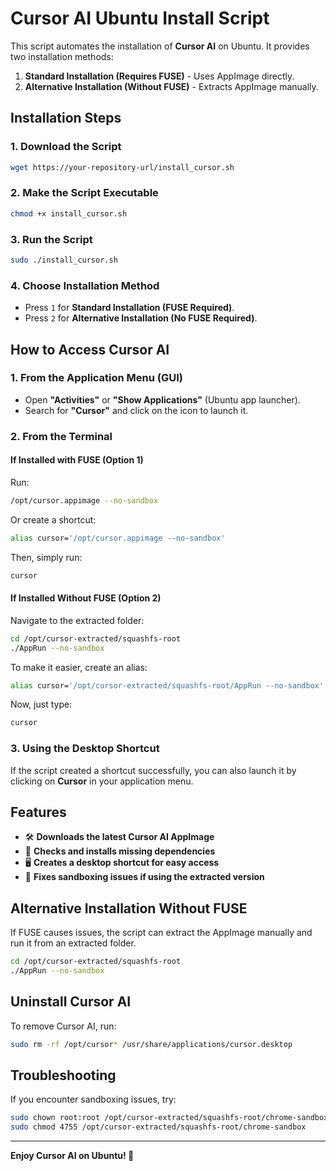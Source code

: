 # Cursor AI Ubuntu Install Script

This script automates the installation of **Cursor AI** on Ubuntu. It provides two installation methods:

1. **Standard Installation (Requires FUSE)** - Uses AppImage directly.
2. **Alternative Installation (Without FUSE)** - Extracts AppImage manually.

## Installation Steps

### 1. Download the Script
```bash
wget https://your-repository-url/install_cursor.sh
```

### 2. Make the Script Executable
```bash
chmod +x install_cursor.sh
```

### 3. Run the Script
```bash
sudo ./install_cursor.sh
```

### 4. Choose Installation Method
- Press `1` for **Standard Installation (FUSE Required)**.
- Press `2` for **Alternative Installation (No FUSE Required)**.

## How to Access Cursor AI

### **1. From the Application Menu (GUI)**
- Open **"Activities"** or **"Show Applications"** (Ubuntu app launcher).
- Search for **"Cursor"** and click on the icon to launch it.

### **2. From the Terminal**
#### **If Installed with FUSE (Option 1)**
Run:
```bash
/opt/cursor.appimage --no-sandbox
```
Or create a shortcut:
```bash
alias cursor='/opt/cursor.appimage --no-sandbox'
```
Then, simply run:
```bash
cursor
```

#### **If Installed Without FUSE (Option 2)**
Navigate to the extracted folder:
```bash
cd /opt/cursor-extracted/squashfs-root
./AppRun --no-sandbox
```
To make it easier, create an alias:
```bash
alias cursor='/opt/cursor-extracted/squashfs-root/AppRun --no-sandbox'
```
Now, just type:
```bash
cursor
```

### **3. Using the Desktop Shortcut**
If the script created a shortcut successfully, you can also launch it by clicking on **Cursor** in your application menu.

## Features
- 🛠 **Downloads the latest Cursor AI AppImage**
- 🔧 **Checks and installs missing dependencies**
- 🖥 **Creates a desktop shortcut for easy access**
- 🛑 **Fixes sandboxing issues if using the extracted version**

## Alternative Installation Without FUSE
If FUSE causes issues, the script can extract the AppImage manually and run it from an extracted folder.

```bash
cd /opt/cursor-extracted/squashfs-root
./AppRun --no-sandbox
```

## Uninstall Cursor AI
To remove Cursor AI, run:
```bash
sudo rm -rf /opt/cursor* /usr/share/applications/cursor.desktop
```

## Troubleshooting
If you encounter sandboxing issues, try:
```bash
sudo chown root:root /opt/cursor-extracted/squashfs-root/chrome-sandbox
sudo chmod 4755 /opt/cursor-extracted/squashfs-root/chrome-sandbox
```

---

**Enjoy Cursor AI on Ubuntu! 🚀**

